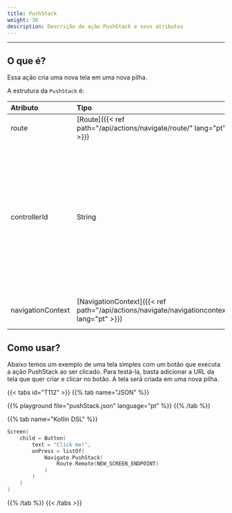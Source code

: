 ```yaml
---
title: PushStack
weight: 30
description: Descrição da ação PushStack e seus atributos
---
```


---

## O que é?

Essa ação cria uma nova tela em uma nova pilha.

A estrutura da ``PushStack`` é:

| **Atributo** | **Tipo**                                      | Obrigatório | **Definição**      |
| :----------- | :-------------------------------------------- | :---------: | :----------------- |
| route        | [Route]({{< ref path="/api/actions/navigate/route/" lang="pt" >}}) |      ✓      | Rota de navegação. |
| controllerId | String |     | O id do controlador de navegação a ser usado durante a ação de navegação. Se ausente, o controlador de navegação padrão será usado. |
| navigationContext | ​[NavigationContext]({{< ref path="/api/actions/navigate/navigationcontext" lang="pt" >}})​ | | Contexto salvo na tela de destino. |

## Como usar?

Abaixo temos um exemplo de uma tela simples com um botão que executa a ação PushStack ao ser clicado. Para testá-la, basta adicionar a URL da tela que quer criar e clicar no botão. A tela será criada em uma nova pilha.

{{< tabs id="T112" >}}
{{% tab name="JSON" %}}

<!-- json-playground:pushStack.json
{
  "_beagleComponent_" : "beagle:screenComponent",
  "child" : {
    "_beagleComponent_" : "beagle:button",
    "text" : "Click me!",
    "onPress" : [ {
      "_beagleAction_" : "beagle:pushStack",
        route: {
          url: NEW_SCREEN_ENDPOINT
        }
    } ]
  }
}
-->

{{% playground file="pushStack.json" language="pt" %}}
{{% /tab %}}

{{% tab name="Kotlin DSL" %}}

```kotlin
Screen(
    child = Button(
        text = "Click me!",
        onPress = listOf(
            Navigate.PushStack(
                Route.Remote(NEW_SCREEN_ENDPOINT)
            )
        )
    )
)
```

{{% /tab %}}
{{< /tabs >}}
